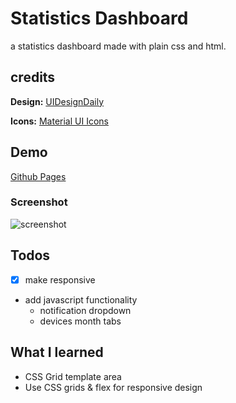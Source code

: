 # Statistics Dashboard

a statistics dashboard made with plain css and html.

## credits

**Design:** [UIDesignDaily](https://uidesigndaily.com/posts/sketch-statistics-stats-cards-analytics-list-day-1121)

**Icons:** [Material UI Icons](https://material.io/resources/icons/?style=baseline)

## Demo

[Github Pages](https://dev-caspertheghost.github.io/css-statistic-dashboard/)

### Screenshot

![screenshot](https://i.imgur.com/jkysEEf.png)

## Todos

- [x] make responsive
- add javascript functionality
  - notification dropdown
  - devices month tabs

## What I learned

- CSS Grid template area
- Use CSS grids & flex for responsive design
